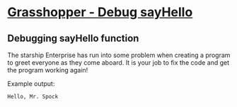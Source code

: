 # [Grasshopper - Debug sayHello](https://www.codewars.com/kata/grasshopper-debug-sayhello "https://www.codewars.com/kata/5625618b1fe21ab49f00001f")

## Debugging sayHello function

The starship Enterprise has run into some problem when creating a program to greet everyone as they come aboard. It is your job to fix the code and get the program working again!

Example output: 
```
Hello, Mr. Spock
```